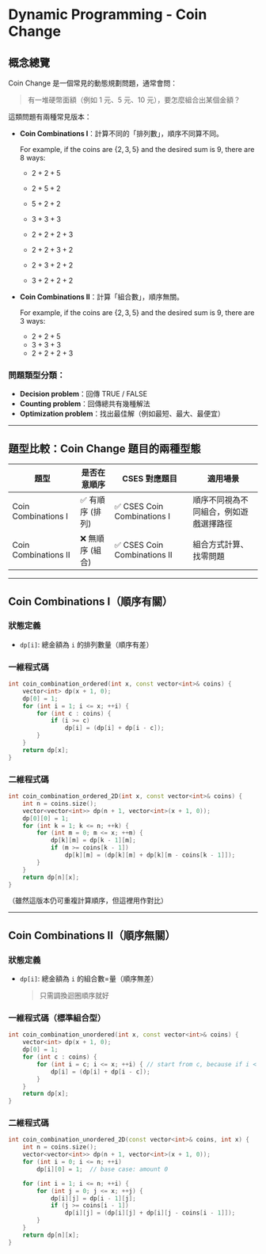 # Dynamic Programming - Coin Change

## 概念總覽

Coin Change 是一個常見的動態規劃問題，通常會問：

> 有一堆硬幣面額（例如 1 元、5 元、10 元），要怎麼組合出某個金額？

這類問題有兩種常見版本：

- **Coin Combinations I**：計算不同的「排列數」，順序不同算不同。

  For example, if the coins are $\{2,3,5\}$ and the desired sum is $9$, there are $8$ ways:

  - $2+2+5$

  - $2+5+2$

  - $5+2+2$

  - $3+3+3$

  - $2+2+2+3$

  - $2+2+3+2$

  - $2+3+2+2$

  - $3+2+2+2$

    

- **Coin Combinations II**：計算「組合數」，順序無關。

  For example, if the coins are $\{2,3,5\}$ and the desired sum is $9$, there are $3$ ways:

  - $2+2+5$
  - $3+3+3$
  - $2+2+2+3$

### 問題類型分類：

* **Decision problem**：回傳 TRUE / FALSE
* **Counting problem**：回傳總共有幾種解法
* **Optimization problem**：找出最佳解（例如最短、最大、最便宜）

---

## 題型比較：Coin Change 題目的兩種型態

| 題型                 | 是否在意順序    | CSES 對應題目               | 適用場景                               |
| -------------------- | --------------- | --------------------------- | -------------------------------------- |
| Coin Combinations I  | ✅ 有順序 (排列) | ✅ CSES Coin Combinations I  | 順序不同視為不同組合，例如遊戲選擇路徑 |
| Coin Combinations II | ❌ 無順序 (組合) | ✅ CSES Coin Combinations II | 組合方式計算、找零問題                 |

---

## Coin Combinations I（順序有關）

### 狀態定義

* `dp[i]`: 總金額為 `i` 的排列數量（順序有差）

### 一維程式碼

```cpp
int coin_combination_ordered(int x, const vector<int>& coins) {
    vector<int> dp(x + 1, 0);
    dp[0] = 1;
    for (int i = 1; i <= x; ++i) {
        for (int c : coins) {
            if (i >= c)
                dp[i] = (dp[i] + dp[i - c]);
        }
    }
    return dp[x];
}
```

### 二維程式碼

```cpp
int coin_combination_ordered_2D(int x, const vector<int>& coins) {
    int n = coins.size();
    vector<vector<int>> dp(n + 1, vector<int>(x + 1, 0));
    dp[0][0] = 1;
    for (int k = 1; k <= n; ++k) {
        for (int m = 0; m <= x; ++m) {
            dp[k][m] = dp[k - 1][m];
            if (m >= coins[k - 1])
                dp[k][m] = (dp[k][m] + dp[k][m - coins[k - 1]]);
        }
    }
    return dp[n][x];
}
```

（雖然這版本仍可重複計算順序，但這裡用作對比）

---

## Coin Combinations II（順序無關）

### 狀態定義

* `dp[i]`: 總金額為 `i` 的組合數=量（順序無差）

  > 只需調換迴圈順序就好

### 一維程式碼（標準組合型）

```cpp
int coin_combination_unordered(int x, const vector<int>& coins) {
    vector<int> dp(x + 1, 0);
    dp[0] = 1;
    for (int c : coins) {
        for (int i = c; i <= x; ++i) { // start from c, because if i < c then we can't even use it.
            dp[i] = (dp[i] + dp[i - c]);
        }
    }
    return dp[x];
}
```

### 二維程式碼

```cpp
int coin_combination_unordered_2D(const vector<int>& coins, int x) {
    int n = coins.size();
    vector<vector<int>> dp(n + 1, vector<int>(x + 1, 0));
    for (int i = 0; i <= n; ++i)
        dp[i][0] = 1;  // base case: amount 0

    for (int i = 1; i <= n; ++i) {
        for (int j = 0; j <= x; ++j) {
            dp[i][j] = dp[i - 1][j];
            if (j >= coins[i - 1])
                dp[i][j] = (dp[i][j] + dp[i][j - coins[i - 1]]);
        }
    }
    return dp[n][x];
}
```

